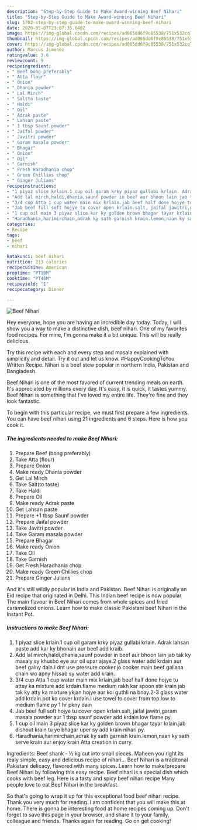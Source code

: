 ```yaml
---
description: "Step-by-Step Guide to Make Award-winning Beef Nihari"
title: "Step-by-Step Guide to Make Award-winning Beef Nihari"
slug: 1702-step-by-step-guide-to-make-award-winning-beef-nihari
date: 2020-05-07T23:07:35.640Z
image: https://img-global.cpcdn.com/recipes/ad065dd6f9c85538/751x532cq70/beef-nihari-recipe-main-photo.jpg
thumbnail: https://img-global.cpcdn.com/recipes/ad065dd6f9c85538/751x532cq70/beef-nihari-recipe-main-photo.jpg
cover: https://img-global.cpcdn.com/recipes/ad065dd6f9c85538/751x532cq70/beef-nihari-recipe-main-photo.jpg
author: Marcus Jimenez
ratingvalue: 3.6
reviewcount: 9
recipeingredient:
- " Beef bong preferably"
- " Atta flour"
- " Onion"
- " Dhania powder"
- " Lal Mirch"
- " Saltto taste"
- " Haldi"
- " Oil"
- " Adrak paste"
- " Lahsan paste"
- " 1 tbsp Saunf powder"
- " Jaifal powder"
- " Javitri powder"
- " Garam masala powder"
- " Bhagar"
- " Onion"
- " Oil"
- " Garnish"
- " Fresh Haradhania chop"
- " Green Chillies chop"
- " Ginger Julians"
recipeinstructions:
- "1 piyaz slice krlain.1 cup oil garam krky piyaz gullabi krlain. Adrak lahsan paste add kar ky bhonain aur beef add kraib."
- "Add lal mirch,haldi,dhania,saunf powder in beef aur bhoon lain jab tak ky masaly sy khusbo eye aur oil upar ajaye.2 glass water add krdain aur beef galny dain.I dnt use pressure cooker.jo cooker main beef gallana chain wo apny hissab sy water add krain."
- "3/4 cup Atta 1 cup water main mix krlain.jab beef half done hojye tu attay ka mixture add krdain.flame medium rakh kar spoon stir krain jab tak ky atty ka mixture ykjan hojye aur koi guthli na bnay.2-3 glass water add krdain.pot ko cover krdain.I use towel to cover from top.low to medium flame py 1 hr pkny dain"
- "Jab beef full soft hojye tu cover open krlain.salt, jaifal jawitri,garam masala powder aur 1 tbsp saunf powder add krdain low flame py."
- "1 cup oil main 3 piyaz slice kar ky golden brown bhagar tayar krlain.jab dishout krain tu ye bhagar uper sy add krain nihari py."
- "Haradhania,harimirchain,adrak ky sath garnish krain.lemon,naan ky sath serve krain aur enjoy krain Atta creation in curry."
categories:
- Recipe
tags:
- beef
- nihari

katakunci: beef nihari 
nutrition: 213 calories
recipecuisine: American
preptime: "PT10M"
cooktime: "PT46M"
recipeyield: "1"
recipecategory: Dinner

---
```



![Beef Nihari](https://img-global.cpcdn.com/recipes/ad065dd6f9c85538/751x532cq70/beef-nihari-recipe-main-photo.jpg)

Hey everyone, hope you are having an incredible day today. Today, I will show you a way to make a distinctive dish, beef nihari. One of my favorites food recipes. For mine, I'm gonna make it a bit unique. This will be really delicious.

Try this recipe with each and every step and masala explained with simplicity and detail. Try it out and let us know. #HappyCookingToYou Written Recipe. Nihari is a beef stew popular in northern India, Pakistan and Bangladesh.

Beef Nihari is one of the most favored of current trending meals on earth. It's appreciated by millions every day. It's easy, it is quick, it tastes yummy. Beef Nihari is something that I've loved my entire life. They're fine and they look fantastic.


To begin with this particular recipe, we must first prepare a few ingredients. You can have beef nihari using 21 ingredients and 6 steps. Here is how you cook it.

<!--inarticleads1-->

##### The ingredients needed to make Beef Nihari:

1. Prepare  Beef (bong preferably)
1. Take  Atta (flour)
1. Prepare  Onion
1. Make ready  Dhania powder
1. Get  Lal Mirch
1. Take  Salt(to taste)
1. Take  Haldi
1. Prepare  Oil
1. Make ready  Adrak paste
1. Get  Lahsan paste
1. Prepare  +1 tbsp Saunf powder
1. Prepare  Jaifal powder
1. Take  Javitri powder
1. Take  Garam masala powder
1. Prepare  Bhagar
1. Make ready  Onion
1. Take  Oil
1. Take  Garnish
1. Get  Fresh Haradhania chop
1. Make ready  Green Chillies chop
1. Prepare  Ginger Julians


And it&#39;s still wildly popular in India and Pakistan. Beef Nihari is originally an Eid recipe that originated in Delhi. This Indian beef recipe is now popular The main flavour in Beef Nihari comes from whole spices and fried caramelized onions. Learn how to make classic Pakistani beef Nihari in the Instant Pot. 

<!--inarticleads2-->

##### Instructions to make Beef Nihari:

1. 1 piyaz slice krlain.1 cup oil garam krky piyaz gullabi krlain. Adrak lahsan paste add kar ky bhonain aur beef add kraib.
1. Add lal mirch,haldi,dhania,saunf powder in beef aur bhoon lain jab tak ky masaly sy khusbo eye aur oil upar ajaye.2 glass water add krdain aur beef galny dain.I dnt use pressure cooker.jo cooker main beef gallana chain wo apny hissab sy water add krain.
1. 3/4 cup Atta 1 cup water main mix krlain.jab beef half done hojye tu attay ka mixture add krdain.flame medium rakh kar spoon stir krain jab tak ky atty ka mixture ykjan hojye aur koi guthli na bnay.2-3 glass water add krdain.pot ko cover krdain.I use towel to cover from top.low to medium flame py 1 hr pkny dain
1. Jab beef full soft hojye tu cover open krlain.salt, jaifal jawitri,garam masala powder aur 1 tbsp saunf powder add krdain low flame py.
1. 1 cup oil main 3 piyaz slice kar ky golden brown bhagar tayar krlain.jab dishout krain tu ye bhagar uper sy add krain nihari py.
1. Haradhania,harimirchain,adrak ky sath garnish krain.lemon,naan ky sath serve krain aur enjoy krain Atta creation in curry.


Ingredients: Beef shank - ½ kg cut into small pieces. Maheen you right its realy simple, easy and delicious recipe of nihari… Beef Nihari is a traditonal Pakistani delicacy, flavored with many spices. Learn how to make/prepare Beef Nihari by following this easy recipe. Beef nihari is a special dish which cooks with beef leg. Here is a tasty and spicy beef nihari recipe Many people love to eat Beef Nihari in the breakfast. 

So that's going to wrap it up for this exceptional food beef nihari recipe. Thank you very much for reading. I am confident that you will make this at home. There is gonna be interesting food at home recipes coming up. Don't forget to save this page in your browser, and share it to your family, colleague and friends. Thanks again for reading. Go on get cooking!
